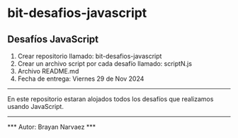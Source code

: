 # bit-desafios-javascript

## Desafíos JavaScript
1. Crear repositorio llamado: bit-desafios-javascript
2. Crear un archivo script por cada desafío llamado: scriptN.js
3. Archivo README.md
4. Fecha de entrega: Viernes 29 de Nov 2024

----

En este repositorio estaran alojados todos los desafíos que realizamos usando JavaScript.

---
*** Autor: Brayan Narvaez ***